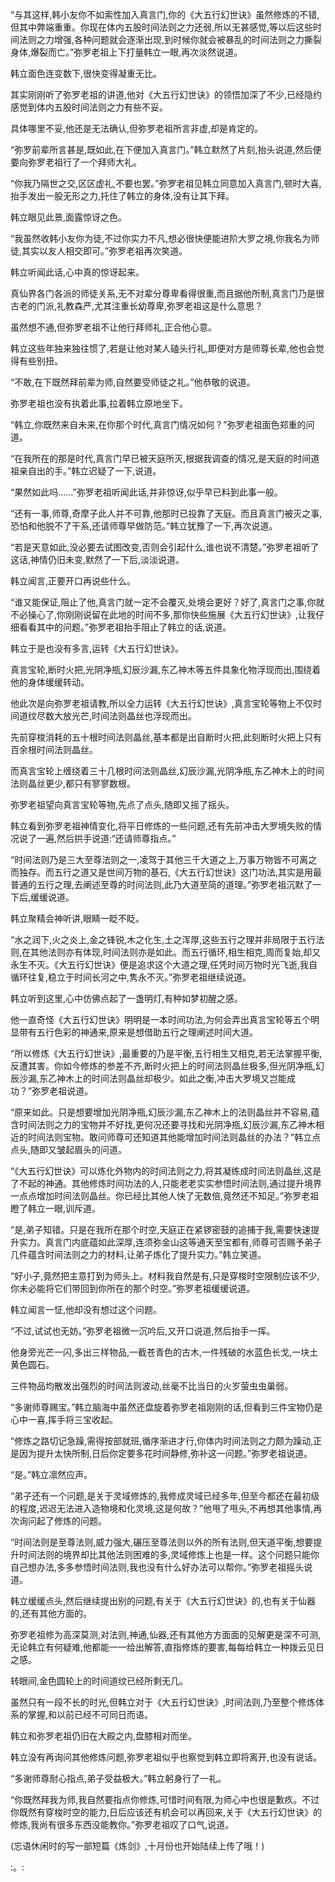 
“与其这样,韩小友你不如索性加入真言门,你的《大五行幻世诀》虽然修炼的不错,但其中弊端重重。你现在体内五股时间法则之力还弱,所以无甚感觉,等以后这些时间法则之力增强,各种问题就会逐渐出现,到时候你就会被暴乱的时间法则之力撕裂身体,爆裂而亡。”弥罗老祖上下打量韩立一眼,再次淡然说道。

韩立面色连变数下,很快变得凝重无比。

其实刚刚听了弥罗老祖的讲道,他对《大五行幻世诀》的领悟加深了不少,已经隐约感觉到体内五股时间法则之力有些不妥。

具体哪里不妥,他还是无法确认,但弥罗老祖所言非虚,却是肯定的。

“弥罗前辈所言甚是,既如此,在下便加入真言门。”韩立默然了片刻,抬头说道,然后便要向弥罗老祖行了一个拜师大礼。

“你我乃隔世之交,区区虚礼,不要也罢。”弥罗老祖见韩立同意加入真言门,顿时大喜,抬手发出一股无形之力,托住了韩立的身体,没有让其下拜。

韩立眼见此景,面露惊讶之色。

“我虽然收韩小友你为徒,不过你实力不凡,想必很快便能进阶大罗之境,你我名为师徒,其实以友人相交即可。”弥罗老祖再次笑道。

韩立听闻此话,心中真的惊讶起来。

真仙界各门各派的师徒关系,无不对辈分尊卑看得很重,而且据他所制,真言门乃是很古老的门派,礼教森严,尤其注重长幼尊卑,弥罗老祖这是什么意思？

虽然想不通,但弥罗老祖不让他行拜师礼,正合他心意。

韩立这些年独来独往惯了,若是让他对某人磕头行礼,即便对方是师尊长辈,他也会觉得有些别扭。

“不敢,在下既然拜前辈为师,自然要受师徒之礼。”他恭敬的说道。

弥罗老祖也没有执着此事,拉着韩立原地坐下。

“韩立,你既然来自未来,在你那个时代,真言门情况如何？”弥罗老祖面色郑重的问道。

“在我所在的那是时代,真言门早已被天庭所灭,根据我调查的情况,是天庭的时间道祖亲自出的手。”韩立迟疑了一下,说道。

“果然如此吗……”弥罗老祖听闻此话,并非惊讶,似乎早已料到此事一般。

“还有一事,师尊,奇摩子此人并不可靠,他那时已投靠了天庭。而且真言门被灭之事,恐怕和他脱不了干系,还请师尊早做防范。”韩立犹豫了一下,再次说道。

“若是天意如此,没必要去试图改变,否则会引起什么,谁也说不清楚。”弥罗老祖听了这话,神情仍旧未变,默然了一下后,淡淡说道。

韩立闻言,正要开口再说些什么。

“谁又能保证,阻止了他,真言门就一定不会覆灭,处境会更好？好了,真言门之事,你就不必操心了,你刚刚说留在此地的时间不多,那你快些施展《大五行幻世诀》,让我仔细看看其中的问题。”弥罗老祖抬手阻止了韩立的话,说道。

韩立于是也没有多言,运转《大五行幻世诀》。

真言宝轮,断时火把,光阴净瓶,幻辰沙漏,东乙神木等五件具象化物浮现而出,围绕着他的身体缓缓转动。

他此次是向弥罗老祖请教,所以全力运转《大五行幻世诀》,真言宝轮等物上不仅时间道纹尽数大放光芒,时间法则晶丝也浮现而出。

先前穿梭消耗的五十根时间法则晶丝,基本都是出自断时火把,此刻断时火把上只有百余根时间法则晶丝。

而真言宝轮上缠绕着三十几根时间法则晶丝,幻辰沙漏,光阴净瓶,东乙神木上的时间法则晶丝更少,都只有寥寥数根。

弥罗老祖望向真言宝轮等物,先点了点头,随即又摇了摇头。

韩立看到弥罗老祖神情变化,将平日修炼的一些问题,还有先前冲击大罗境失败的情况说了一遍,然后拱手说道:“还请师尊指点。”

“时间法则乃是三大至尊法则之一,凌驾于其他三千大道之上,万事万物皆不可离之而独存。而五行之道又是世间万物的基石,《大五行幻世诀》这门功法,其实是用最普通的五行之理,去阐述至尊的时间法则,此乃大道至简的道理。”弥罗老祖沉默了一下后,缓缓说道。

韩立聚精会神听讲,眼睛一眨不眨。

“水之润下,火之炎上,金之锋锐,木之化生,土之浑厚,这些五行之理并非局限于五行法则,在其他法则亦有体现,时间法则亦是如此。而五行循环,相生相克,周而复始,却又永生不灭。《大五行幻世诀》便是追求这个大道之理,任凭时间万物时光飞逝,我自循环往复,稳立于时间长河之中,隽永不灭。”弥罗老祖继续说道。

韩立听到这里,心中仿佛点起了一盏明灯,有种如梦初醒之感。

他一直奇怪《大五行幻世诀》明明是一本时间功法,为何会弄出真言宝轮等五个明显带有五行色彩的神通来,原来是想借助五行之理阐述时间大道。

“所以修炼《大五行幻世诀》,最重要的乃是平衡,五行相生又相克,若无法掌握平衡,反遭其害。你如今修炼的参差不齐,断时火把上的时间法则晶丝极多,但光阴净瓶,幻辰沙漏,东乙神木上的时间法则晶丝却极少。如此之衡,冲击大罗境又岂能成功？”弥罗老祖说道。

“原来如此。只是想要增加光阴净瓶,幻辰沙漏,东乙神木上的法则晶丝并不容易,蕴含时间法则之力的宝物并不好找,更何况还要寻找和光阴净瓶,幻辰沙漏,东乙神木相近的时间法则宝物。敢问师尊可还知道其他能增加时间法则晶丝的办法？”韩立点点头,随即又皱起眉头的问道。

“《大五行幻世诀》可以炼化外物内的时间法则之力,将其凝练成时间法则晶丝,这是了不起的神通。其他修炼时间功法的人,只能老老实实参悟时间法则,通过提升境界一点点增加时间法则晶丝。你已经比其他人快了无数倍,竟然还不知足。”弥罗老祖瞪了韩立一眼,训斥道。

“是,弟子知错。只是在我所在那个时空,天庭正在紧锣密鼓的追捕于我,需要快速提升实力。真言门内底蕴如此深厚,连须弥金山这等通天至宝都有,师尊可否赐予弟子几件蕴含时间法则之力的材料,让弟子炼化了提升实力。”韩立笑道。

“好小子,竟然把主意打到为师头上。材料我自然是有,只是穿梭时空限制应该不少,你未必能将它们带回到你所在的那个时空。”弥罗老祖缓缓说道。

韩立闻言一怔,他却没有想过这个问题。

“不过,试试也无妨。”弥罗老祖微一沉吟后,又开口说道,然后抬手一挥。

他身旁光芒一闪,多出三样物品,一截苍青色的古木,一件残破的水蓝色长戈,一块土黄色圆石。

三件物品均散发出强烈的时间法则波动,丝毫不比当日的火岁萤虫虫巢弱。

“多谢师尊赐宝。”韩立脑海中虽然还盘旋着弥罗老祖刚刚的话,但看到三件宝物仍是心中一喜,挥手将三宝收起。

“修炼之路切记急躁,需得按部就班,循序渐进才行,你体内时间法则之力颇为躁动,正是因为提升太快所制,日后你定要多花时间静修,弥补这一问题。”弥罗老祖说道。

“是。”韩立凛然应声。

“弟子还有一个问题,是关于灵域修炼的,我修成灵域已经多年,但至今都还在最初级的程度,迟迟无法进入造物境和化灵境,这是何故？”他甩了甩头,不再想其他事情,再次询问起了修炼的问题。

“时间法则是至尊法则,威力强大,碾压至尊法则以外的所有法则,但天道平衡,想要提升时间法则的境界却比其他法则困难的多,灵域修炼上也是一样。这个问题只能你自己想办法,多多参悟时间法则,我也没有什么好办法可以帮你。”弥罗老祖摇头说道。

韩立缓缓点头,然后继续提出别的问题,有关于《大五行幻世诀》的,也有关于仙器的,还有其他方面的。

弥罗老祖修为高深莫测,对法则,神通,仙器,还有其他方方面面的见解更是深不可测,无论韩立有何疑难,他都能一一给出解答,直指修炼的要害,每每给韩立一种拨云见日之感。

转眼间,金色圆轮上的时间道纹已经所剩无几。

虽然只有一段不长的时光,但韩立对于《大五行幻世诀》,时间法则,乃至整个修炼体系的掌握,和以前已经不可同日而语。

韩立和弥罗老祖仍旧在大殿之内,盘膝相对而坐。

韩立没有再询问其他修炼问题,弥罗老祖似乎也察觉到韩立即将离开,也没有说话。

“多谢师尊耐心指点,弟子受益极大。”韩立躬身行了一礼。

“你既然拜我为师,我自然要指点你修炼,可惜时间有限,为师心中也很是歉疚。不过你既然有穿梭时空的能力,日后应该还有机会可以再回来,关于《大五行幻世诀》的修炼,我尚有很多东西没能教你。”弥罗老祖叹了口气,说道。

(忘语休闲时的写一部短篇《炼剑》,十月份也开始陆续上传了哦！)

:。: